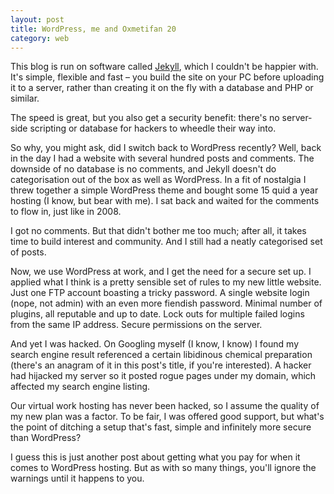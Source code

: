 ```yaml
---
layout: post
title: WordPress, me and Oxmetifan 20
category: web
---
```


This blog is run on software called [Jekyll](http://jekyllrb.com/), which I couldn't be happier with. It's simple, flexible and fast &#8211; you build the site on your PC before uploading it to a server, rather than creating it on the fly with a database and PHP or similar.

The speed is great, but you also get a security benefit: there's no server-side scripting or database for hackers to wheedle their way into.

So why, you might ask, did I switch back to WordPress recently? Well, back in the day I had a website with several hundred posts and comments. The downside of no database is no comments, and Jekyll doesn't do categorisation out of the box as well as WordPress. In a fit of nostalgia I threw together a simple WordPress theme and bought some 15 quid a year hosting (I know, but bear with me). I sat back and waited for the comments to flow in, just like in 2008.

I got no comments. But that didn't bother me too much; after all, it takes time to build interest and community. And I still had a neatly categorised set of posts.

Now, we use WordPress at work, and I get the need for a secure set up. I applied what I think is a pretty sensible set of rules to my new little website. Just one FTP account boasting a tricky password. A single website login (nope, not admin) with an even more fiendish password. Minimal number of plugins, all reputable and up to date. Lock outs for multiple failed logins from the same IP address. Secure permissions on the server.

And yet I was hacked. On Googling myself (I know, I know) I found my search engine result referenced a certain libidinous chemical preparation (there's an anagram of it in this post's title, if you're interested). A hacker had hijacked my server so it posted rogue pages under my domain, which affected my search engine listing.

Our virtual work hosting has never been hacked, so I assume the quality of my new plan was a factor. To be fair, I was offered good support, but what's the point of ditching a setup that's fast, simple and infinitely more secure than WordPress?

I guess this is just another post about getting what you pay for when it comes to WordPress hosting. But as with so many things, you'll ignore the warnings until it happens to you.
